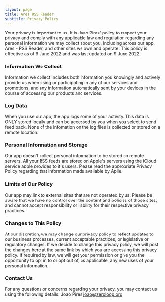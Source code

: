 ```yaml
---
layout: page
title: Ares RSS Reader 
subtitle: Privacy Policy
---
```


Your privacy is important to us. It is Joao Pires' policy to respect your privacy and comply with any applicable law and regulation regarding any personal information we may collect about you, including across our app, Ares - RSS Reader, and other sites we own and operate.
This policy is effective as of 9 June 2022 and was last updated on 9 June 2022.

### Information We Collect
Information we collect includes both information you knowingly and actively provide us when using or participating in any of our services and promotions, and any information automatically sent by your devices in the course of accessing our products and services.

### Log Data
When you use our app, the app logs some of your activity. This data is ONLY stored locally and can be accessed by you when you select to send feed back. None of the infomation on the log files is collected or stored on a remote location.

### Personal Information and Storage
Our app doesn't collect personal information to be stored on remote servers. All your RSS feeds are stored on Apple's servers using the iCloud service apple provides to it's users. Please read the appropriate Privacy Policy regarding that information made available by Aplle.

### Limits of Our Policy
Our app may link to external sites that are not operated by us. Please be aware that we have no control over the content and policies of those sites, and cannot accept responsibility or liability for their respective privacy practices.

### Changes to This Policy
At our discretion, we may change our privacy policy to reflect updates to our business processes, current acceptable practices, or legislative or regulatory changes. If we decide to change this privacy policy, we will post the changes here at the same link by which you are accessing this privacy policy.
If required by law, we will get your permission or give you the opportunity to opt in to or opt out of, as applicable, any new uses of your personal information.

### Contact Us
For any questions or concerns regarding your privacy, you may contact us using the following details:
Joao Pires
joao@zeroloop.org